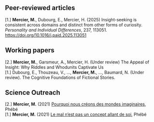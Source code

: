 ## Peer-reviewed articles

[1.] **Mercier, M.**, Dubourg, E., Mercier, H. (2025) Insight-seeking is consistent across domains and distinct from other forms of curiosity. *Personality and Individual Differences*, 237, 113051. https://doi.org/10.1016/j.paid.2025.113051

  
## Working papers

[2.] **Mercier, M.**, Garsmeur, A., Mercier, H. (Under review) The Appeal of Insight: Why Riddles and Whodunits Captivate Us  
[1.] Dubourg, E., Thouzeau, V., ..., **Mercier, M.**, ..., Baumard, N. (Under review). The Cognitive Foundations of Fictional
Stories.  

  
## Science Outreach

[2.] **Mercier, M.** (2021) [Pourquoi nous créons des mondes imaginaires](https://www.lepoint.fr/monde/phebe-pourquoi-nous-creons-des-mondes-imaginaires-07-09-2021-2441949_24.php), Phébé  
[1.] **Mercier, M.** (2021) [Le mal n’est pas un concept allant de soi](https://www.lepoint.fr/monde/phebe-le-mal-n-est-pas-un-concept-allant-de-soi-27-07-2021-2436938_24.php), Phébé